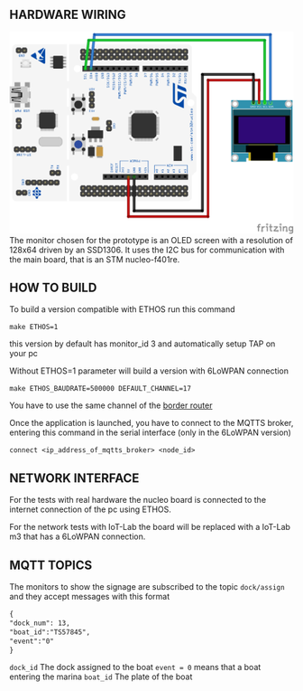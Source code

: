 ## HARDWARE WIRING

![Hardware monitor connection](./../../../resources/images/Monitor%20connection.png)
The monitor chosen for the prototype is an OLED screen with a resolution of 128x64 driven by an SSD1306.
It uses the I2C bus for communication with the main board, that is an STM nucleo-f401re.

## HOW TO BUILD

To build a version compatible with ETHOS run this command
```
make ETHOS=1
```
this version by default has monitor_id 3 and automatically setup TAP on your pc

Without ETHOS=1 parameter will build a version with 6LoWPAN connection
```
make ETHOS_BAUDRATE=500000 DEFAULT_CHANNEL=17
```
You have to use the same channel of the [border router](https://github.com/RIOT-OS/RIOT/tree/master/examples/gnrc_border_router)

Once the application is launched, you have to connect to the MQTTS broker, entering
this command in the serial interface (only in the 6LoWPAN version)

```
connect <ip_address_of_mqtts_broker> <node_id>
```

## NETWORK INTERFACE

For the tests with real hardware the nucleo board is connected to the internet connection of the pc using ETHOS.

For the network tests with IoT-Lab the board will be replaced with a IoT-Lab m3 that has a 6LoWPAN connection.

## MQTT TOPICS
The monitors to show the signage are subscribed to the topic `dock/assign` and they accept messages with this format
```
{
"dock_num": 13,
"boat_id":"TS57845",
"event":"0"
}
```
`dock_id` The dock assigned to the boat
`event = 0` means that a boat entering the marina
`boat_id` The plate of the boat